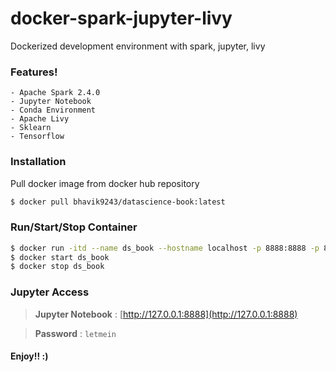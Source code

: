 # docker-spark-jupyter-livy
Dockerized development environment with spark, jupyter, livy

### Features!

    - Apache Spark 2.4.0
    - Jupyter Notebook
    - Conda Environment
    - Apache Livy
    - Sklearn
    - Tensorflow

### Installation

Pull docker image from docker hub repository
```sh
$ docker pull bhavik9243/datascience-book:latest
```

### Run/Start/Stop Container

```sh
$ docker run -itd --name ds_book --hostname localhost -p 8888:8888 -p 8998:8998 -p 4040:4040 bhavik9243/datascience-book:latest
$ docker start ds_book
$ docker stop ds_book
```

### Jupyter Access

> **Jupyter Notebook** : [http://127.0.0.1:8888](http://127.0.0.1:8888)

> **Password** : `letmein`

#### Enjoy!! :)